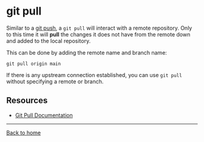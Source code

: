 # git pull

Similar to a [git push](./PUSH.md), a `git pull` will interact with a remote repository.
Only to this time it will **pull** the changes it does not have from the remote down and added to the local repository.

This can be done by adding the remote name and branch name:
```
git pull origin main
```

If there is any upstream connection established, you can use `git pull` without specifying a remote or branch.
## Resources

- [Git Pull Documentation](https://git-scm.com/docs/git-pull)

---

[Back to home](../README.md)